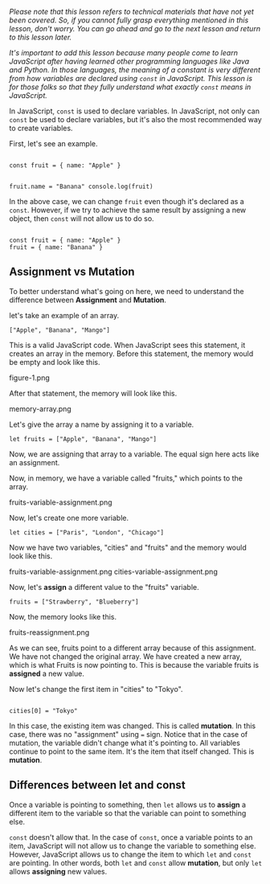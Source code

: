 _Please note that this lesson refers to technical materials that have not yet been covered.
So, if you cannot fully grasp everything mentioned in this lesson, 
don't worry. You can go ahead and go to the next lesson and return to this lesson later._

_It's important to add this lesson because many people come to learn JavaScript after having learned other programming
languages like Java and Python. In those languages, the meaning of a constant is very different from how variables
are declared using `const` in JavaScript. This lesson is for those folks so that they fully understand what exactly
`const` means in JavaScript._

In JavaScript, `const` is used to declare variables.
In JavaScript, not only can `const` be used to declare variables, but
it's also the most recommended way to create variables.

First, let's see an example.

<codeblock language="javascript" type="lesson">
<code>
const fruit = { name: "Apple" }

fruit.name = "Banana"
console.log(fruit)
</code>
</codeblock>

In the above case, we can change `fruit` even though it's declared as a `const`.
However, if we try to achieve the same result by assigning a new object, then `const` will not allow us to do so.

<codeblock language="javascript" type="lesson">
<code>
const fruit = { name: "Apple" }
fruit = { name: "Banana" }
</code>
</codeblock>

## Assignment vs Mutation

To better understand what's going on here, we need to understand the difference between
**Assignment** and **Mutation**.

let's take an example of an array.


```
["Apple", "Banana", "Mango"]
```

This is a valid JavaScript code.
When JavaScript sees this statement, it creates an array in the memory.
Before this statement, the memory would be empty and look like this.

<image>figure-1.png</image>

After that statement, the memory will look like this.

<image>memory-array.png</image>

Let's give the array a name by assigning it to a variable.

```
let fruits = ["Apple", "Banana", "Mango"]
```

Now, we are assigning that array to a variable. The equal sign here acts like an assignment.

Now, in memory, we have a variable called "fruits," which points to the array.

<image>fruits-variable-assignment.png</image>

Now, let's create one more variable.

```
let cities = ["Paris", "London", "Chicago"]
```

Now we have two variables, "cities" and "fruits" and the memory would look like this.

<image>fruits-variable-assignment.png</image>
<image>cities-variable-assignment.png</image>

Now, let's **assign** a different value to the "fruits" variable.

```
fruits = ["Strawberry", "Blueberry"]
```

Now, the memory looks like this.

<image>fruits-reassignment.png</image>

As we can see, fruits point to a different array because of this assignment.
We have not changed the original array. We have created a new array, which is what Fruits is now pointing to.
This is because the variable fruits is **assigned** a new value.

Now let's change the first item in "cities" to "Tokyo".

<codeblock language="javascript" type="lesson">
<code>
cities[0] = "Tokyo"
</code>
</codeblock>

In this case, the existing item was changed. This is called **mutation**.
In this case, there was no "assignment" using `=` sign.
Notice that in the case of mutation, the variable didn't change what it's pointing to.
All variables continue to point to the same item. It's the item that itself changed.
This is **mutation**.

## Differences between let and const

Once a variable is pointing to something, then `let` allows us to **assign** a different item to the variable
so that the variable can point to something else.

`const` doesn't allow that. In the case of `const`, once a variable points to an item, JavaScript
will not allow us to change the variable to something else. However, JavaScript allows us to change the item
to which `let` and `const` are pointing. In other words, both `let` and `const` allow **mutation**, but only `let` allows **assigning** new values.
